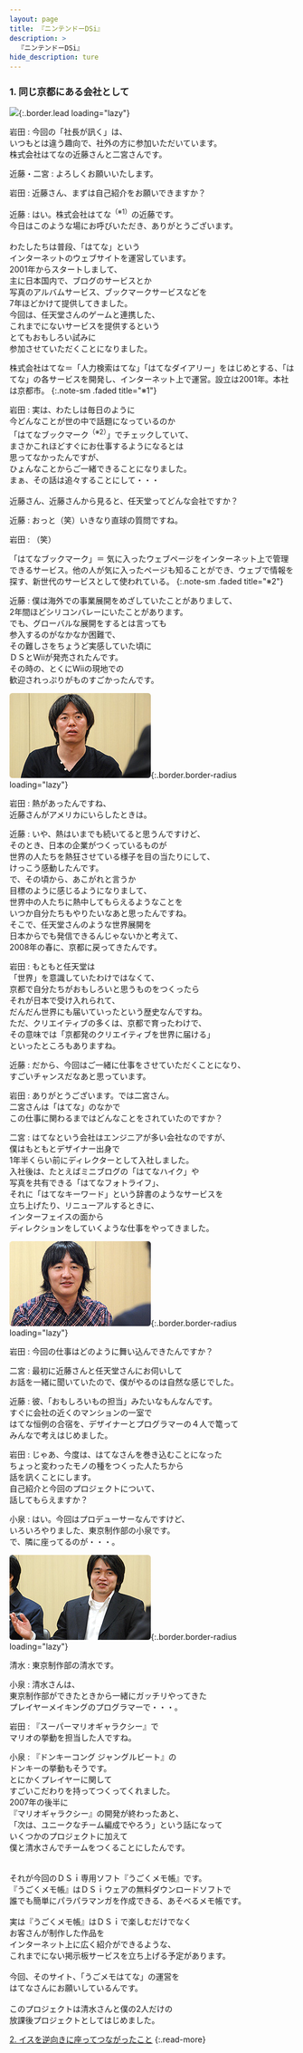 ```yaml
---
layout: page
title: 『ニンテンドーDSi』
description: >
  『ニンテンドーDSi』
hide_description: ture
---
```


### 1. 同じ京都にある会社として

![](/interviews/jp/nds/dsi/vol5/img/mainvisual1.jpg){:.border.lead loading="lazy"}

岩田
: 今回の「社長が訊く」は、<br>いつもとは違う趣向で、社外の方に参加いただいています。<br>株式会社はてなの近藤さんと二宮さんです。

近藤・二宮
: よろしくお願いいたします。

岩田
: 近藤さん、まずは自己紹介をお願いできますか？

近藤
: はい。株式会社はてな<sup>（※1）</sup>の近藤です。<br>今日はこのような場にお呼びいただき、ありがとうございます。<br><br>わたしたちは普段、「はてな」という<br>インターネットのウェブサイトを運営しています。<br>2001年からスタートしまして、<br>主に日本国内で、ブログのサービスとか<br>写真のアルバムサービス、ブックマークサービスなどを<br>7年ほどかけて提供してきました。<br>今回は、任天堂さんのゲームと連携した、<br>これまでにないサービスを提供するという<br>とてもおもしろい試みに<br>参加させていただくことになりました。


 株式会社はてな＝「人力検索はてな」「はてなダイアリー」をはじめとする、「はてな」の各サービスを開発し、インターネット上で運営。設立は2001年。本社は京都市。
{:.note-sm .faded title="※1"}

岩田
: 実は、わたしは毎日のように<br>今どんなことが世の中で話題になっているのか<br>「はてなブックマーク<sup>（※2）</sup>」でチェックしていて、<br>まさかこれほどすぐにお仕事するようになるとは<br>思ってなかったんですが、<br>ひょんなことからご一緒できることになりました。<br>まぁ、その話は追々することにして・・・<br><br>近藤さん、近藤さんから見ると、任天堂ってどんな会社ですか？

近藤
: おっと（笑）いきなり直球の質問ですね。

岩田
: （笑）


 「はてなブックマーク」＝ 気に入ったウェブページをインターネット上で管理できるサービス。他の人が気に入ったページも知ることができ、ウェブで情報を探す、新世代のサービスとして使われている。
{:.note-sm .faded title="※2"}

近藤
: 僕は海外での事業展開をめざしていたことがありまして、<br>2年間ほどシリコンバレーにいたことがあります。<br>でも、グローバルな展開をするとは言っても<br>参入するのがなかなか困難で、<br>その難しさをちょうど実感していた頃に<br>ＤＳとWiiが発売されたんです。<br>その時の、とくにWiiの現地での<br>歓迎されっぷりがものすごかったんです。

![](/interviews/jp/nds/dsi/vol5/img/image01.jpg){:.border.border-radius loading="lazy"}

岩田
: 熱があったんですね、<br>近藤さんがアメリカにいらしたときは。

近藤
: いや、熱はいまでも続いてると思うんですけど、<br>そのとき、日本の企業がつくっているものが<br>世界の人たちを熱狂させている様子を目の当たりにして、<br>けっこう感動したんです。<br>で、その頃から、あこがれと言うか<br>目標のように感じるようになりまして、<br>世界中の人たちに熱中してもらえるようなことを<br>いつか自分たちもやりたいなあと思ったんですね。<br>そこで、任天堂さんのような世界展開を<br>日本からでも発信できるんじゃないかと考えて、<br>2008年の春に、京都に戻ってきたんです。

岩田
: もともと任天堂は<br>「世界」を意識していたわけではなくて、<br>京都で自分たちがおもしろいと思うものをつくったら<br>それが日本で受け入れられて、<br>だんだん世界にも届いていったという歴史なんですね。<br>ただ、クリエイティブの多くは、京都で育ったわけで、<br>その意味では「京都発のクリエイティブを世界に届ける」<br>といったところもありますね。

近藤
: だから、今回はご一緒に仕事をさせていただくことになり、<br>すごいチャンスだなあと思っています。

岩田
: ありがとうございます。では二宮さん。<br>二宮さんは「はてな」のなかで<br>この仕事に関わるまではどんなことをされていたのですか？

二宮
: はてなという会社はエンジニアが多い会社なのですが、<br>僕はもともとデザイナー出身で<br>1年半くらい前にディレクターとして入社しました。<br>入社後は、たとえばミニブログの「はてなハイク」や<br>写真を共有できる「はてなフォトライフ」、<br>それに「はてなキーワード」という辞書のようなサービスを<br>立ち上げたり、リニューアルするときに、<br>インターフェイスの面から<br>ディレクションをしていくような仕事をやってきました。

![](/interviews/jp/nds/dsi/vol5/img/image02.jpg){:.border.border-radius loading="lazy"}

岩田
: 今回の仕事はどのように舞い込んできたんですか？

二宮
: 最初に近藤さんと任天堂さんにお伺いして<br>お話を一緒に聞いていたので、僕がやるのは自然な感じでした。

近藤
: 彼、「おもしろいもの担当」みたいなもんなんです。<br>すぐに会社の近くのマンションの一室で<br>はてな恒例の合宿を、デザイナーとプログラマーの４人で篭って<br>みんなで考えはじめました。 

岩田
: じゃあ、今度は、はてなさんを巻き込むことになった<br>ちょっと変わったモノの種をつくった人たちから<br>話を訊くことにします。<br>自己紹介と今回のプロジェクトについて、<br>話してもらえますか？

小泉
: はい。今回はプロデューサーなんですけど、<br>いろいろやりました、東京制作部の小泉です。<br>で、隣に座ってるのが・・・。

![](/interviews/jp/nds/dsi/vol5/img/image03.jpg){:.border.border-radius loading="lazy"}

清水
: 東京制作部の清水です。

小泉
: 清水さんは、<br>東京制作部ができたときから一緒にガッチリやってきた<br>プレイヤーメイキングのプログラマーで・・・。

岩田
: 『スーパーマリオギャラクシー』で<br>マリオの挙動を担当した人ですね。

小泉
: 『ドンキーコング ジャングルビート』の<br>ドンキーの挙動もそうです。<br>とにかくプレイヤーに関して<br>すごいこだわりを持ってつくってくれました。<br>2007年の後半に<br>『マリオギャラクシー』の開発が終わったあと、<br>「次は、ユニークなチーム編成でやろう」という話になって<br>いくつかのプロジェクトに加えて<br>僕と清水さんでチームをつくることにしたんです。<br><br><br>それが今回のＤＳｉ専用ソフト『うごくメモ帳』です。<br>『うごくメモ帳』はＤＳｉウェアの無料ダウンロードソフトで<br>誰でも簡単にパラパラマンガを作成できる、あそべるメモ帳です。<br><br>実は『うごくメモ帳』はＤＳｉで楽しむだけでなく<br>お客さんが制作した作品を<br>インターネット上に広く紹介ができるような、<br>これまでにない掲示板サービスを立ち上げる予定があります。<br><br>今回、そのサイト、「うごメモはてな」の運営を<br>はてなさんにお願いしているんです。<br><br>このプロジェクトは清水さんと僕の2人だけの<br>放課後プロジェクトとしてはじめました。


[2. イスを逆向きに座ってつながったこと](2.md)
{:.read-more}

